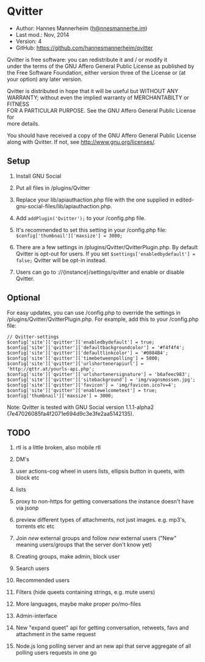Qvitter
==========================================

* Author:    Hannes Mannerheim (<h@nnesmannerhe.im>)
* Last mod.: Nov, 2014
* Version:   4
* GitHub:    <https://github.com/hannesmannerheim/qvitter>

Qvitter is free  software:  you can  redistribute it  and / or  modify it  
under the  terms of the GNU Affero General Public License as published by  
the Free Software Foundation,  either version three of the License or (at  
your option) any later version.                                            
                                                                           
Qvitter is distributed  in hope that  it will be  useful but  WITHOUT ANY  
WARRANTY;  without even the implied warranty of MERCHANTABILTY or FITNESS  
FOR A PARTICULAR PURPOSE.  See the  GNU Affero General Public License for  
more details.                                                              
                                                                           
You should have received a copy of the  GNU Affero General Public License  
along with Qvitter. If not, see <http://www.gnu.org/licenses/>.            
                                                                           
Setup
-----

1. Install GNU Social

2. Put all files in /plugins/Qvitter

3. Replace your lib/apiauthaction.php file with the one supplied in 
edited-gnu-social-files/lib/apiauthaction.php.

4. Add `addPlugin('Qvitter');` to your /config.php file.

5. It's recommended to set this setting in your /config.php file: `$config['thumbnail']['maxsize'] = 3000;`

6. There are a few settings in /plugins/Qvitter/QvitterPlugin.php. By default Qvitter is 
opt-out for users. If you set `$settings['enabledbydefault'] = false;` Qvitter will
be opt-in instead.

7. Users can go to ://{instance}/settings/qvitter and enable or disable Qvitter.

Optional
-----

For easy updates, you can use /config.php to override the settings in /plugins/Qvitter/QvitterPlugin.php.
For example, add this to your /config.php file:

````
// Qvitter-settings
$config['site']['qvitter']['enabledbydefault'] = true;
$config['site']['qvitter']['defaultbackgroundcolor'] = '#f4f4f4';
$config['site']['qvitter']['defaultlinkcolor'] = '#0084B4';
$config['site']['qvitter']['timebetweenpolling'] = 5000;
$config['site']['qvitter']['urlshortenerapiurl'] = 'http://qttr.at/yourls-api.php';	
$config['site']['qvitter']['urlshortenersignature'] = 'b6afeec983';	
$config['site']['qvitter']['sitebackground'] = 'img/vagnsmossen.jpg';
$config['site']['qvitter']['favicon'] = 'img/favicon.ico?v=4';
$config['site']['qvitter']['enablewelcometext'] = true;
$config['thumbnail']['maxsize'] = 3000;
````

Note: Qvitter is tested with GNU Social version 1.1.1-alpha2 (7e47026085fa4f2071e694d9c3e3fe2aa5142135).


TODO
----

1. rtl is a little broken, also mobile rtl

1. DM's

1. user actions-cog wheel in users lists, ellipsis button in queets, with block etc

1. lists

1. proxy to non-https for getting conversations the instance doesn't have via jsonp

1. preview different types of attachments, not just images. e.g. mp3's, torrents etc etc

1. Join _new_ external groups and follow _new_ external users ("New" meaning users/groups that the server don't know yet) 

1. Creating groups, make admin, block user

1. Search users

1. Recommended users

1. Filters (hide queets containing strings, e.g. mute users)

1. More languages, maybe make proper po/mo-files

1. Admin-interface

1. New "expand queet" api for getting conversation, retweets, favs and attachment in the same request

1. Node.js long polling server and an new api that serve aggregate of all polling users requests in one go
